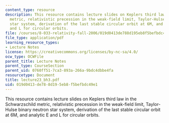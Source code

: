 ```yaml
---
content_type: resource
description: This resource contains lecture slides on Keplers third law in the Schwarzschild
  metric, relativistic precession in the weak-field limit, Taylor-Hulse binary neutron
  star system, derivation of the last stable circular orbit at 6M, and analytic E
  and L for circular orbits.
file: /courses/8-033-relativity-fall-2006/019d0413de788d195eb8f5befbdc49e1_lecture23_bh3.pdf
file_type: application/pdf
learning_resource_types:
- Lecture Notes
license: https://creativecommons.org/licenses/by-nc-sa/4.0/
ocw_type: OCWFile
parent_title: Lecture Notes
parent_type: CourseSection
parent_uid: 0760ff51-7ca3-893a-266a-9bdc4dbbe4fa
resourcetype: Document
title: lecture23_bh3.pdf
uid: 019d0413-de78-8d19-5eb8-f5befbdc49e1
---
```

This resource contains lecture slides on Keplers third law in the Schwarzschild metric, relativistic precession in the weak-field limit, Taylor-Hulse binary neutron star system, derivation of the last stable circular orbit at 6M, and analytic E and L for circular orbits.